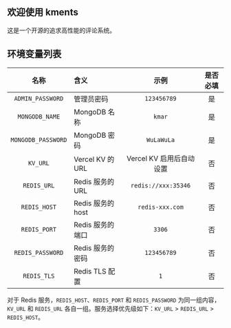 ## 欢迎使用 kments

这是一个开源的追求高性能的评论系统。

## 环境变量列表

|         名称         | 含义              |         示例          | 是否必填 |
|:------------------:|:----------------|:-------------------:|:----:|
|  `ADMIN_PASSWORD`  | 管理员密码           |     `123456789`     |  是   |
|   `MONGODB_NAME`   | MongoDB 名称      |       `kmar`        |  是   |
| `MONGODB_PASSWORD` | MongoDB 密码      |     `WuLaWuLa`      |  是   |
|      `KV_URL`      | Vercel KV 的 URL |  Vercel KV 启用后自动设置  |  否   |
|    `REDIS_URL`     | Redis 服务的 URL   | `redis://xxx:35346` |  否   |
|    `REDIS_HOST`    | Redis 服务的 host  |   `redis-xxx.com`   |  否   |
|    `REDIS_PORT`    | Redis 服务的端口     |       `3306`        |  否   |
|  `REDIS_PASSWORD`  | Redis 服务的密码     |     `123456789`     |  否   |
|    `REDIS_TLS`     | Redis TLS 配置    |         `1`         |  否   |

对于 Redis 服务，`REDIS_HOST`、`REDIS_PORT` 和 `REDIS_PASSWORD` 为同一组内容，`KV_URL` 和 `REDIS_URL` 各自一组。服务选择优先级如下：`KV_URL` > `REDIS_URL` > `REDIS_HOST`。